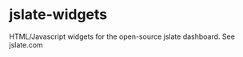 jslate-widgets
==============

HTML/Javascript widgets for the open-source jslate dashboard. See jslate.com
